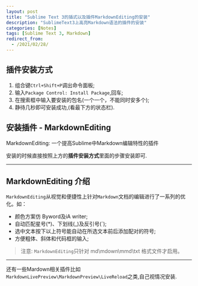 ```yaml
---
layout: post
title: "Sublime Text 3的插式以及插件MarkdownEditing的安装"
description: "SublimeText3上高亮Markdown语法的插件的安装"
categories: [Notes]
tags: [Sublime Text 3, Markdown]
redirect_from:
  - /2021/02/28/
---
```


## 插件安装方式

1. 组合键`Ctrl+Shift+P`调出命令面板;
2. 输入`Package Control: Install Package`,回车;
3. 在搜索框中输入要安装的包名(一个一个，不能同时安多个);
4. 静待几秒即可安装成功,(看最下方的状态栏).

## 安装插件 - MarkdownEditing

MarkdownEditing: 一个提高Sublime中Markdown编辑特性的插件

安装的时候直接按照上方的**插件安装方式**里面的步骤安装即可.

***

## MarkdownEditing 介绍

`MarkdownEditing`从视觉和便捷性上针对`Markdown`文档的编辑进行了一系列的优化。如：

* 颜色方案仿 Byword及iA writer;
* 自动匹配星号(*)、下划线(_)及反引号(`);
* 选中文本按下以上符号能自动在所选文本前后添加配对的符号;
* 方便粗体、斜体和代码框的输入;

> 注意: `MarkdownEditing`只针对 md\mdown\mmd\txt 格式文件才启用。

***

还有一些Mardown相关插件比如`MarkdownLivePreview\MarkdownPreview\LiveReload`之类,自己视情况安装.
